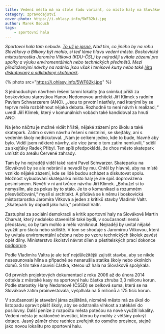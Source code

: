 ```yaml
---
title: Vedení města má na stole řadu variant, co místo haly na Slovákově
category: zpravodajství
cover-photo: https://i.ohlasy.info/5WF82ki.jpg
author: Marek Osouch
tags:
    - sportovní hala
---
```


*Sportovní hala tam nebude. [To už je jasné.](/clanky/2015/06/hala-nebude.html) Nad tím, co jiného by na rohu Slovákovy a Bílkovy být mohlo, si teď láme hlavu vedení města. Boskovická místostarostka Jaromíra Vítková (KDU-ČSL) by nejraději uvítala zázemí pro spolky a výuku enviromentálních nebo technických předmětů. Mezi předloženými návrhy na radnici jsou však i tenisové kurty nebo také [léta diskutovaný a odkládaný skatepark](/clanky/2015/06/skatepark.html).*

{% photo src="https://i.ohlasy.info/5WF82ki.jpg" %}

S jednoduchým návrhem řešení tamní lokality (na snímku) přišli za boskovickou starostkou Hanou Nedomovou architekt Jiří Klimek s radním Pavlem Schwarzerem (ANO). „Jsou to prvotní nástřely, nad kterými by se teprve měla rozběhnout nějaká debata. Rozhodně to není návrh k realizaci,“ uvedl Jiří Klimek, který v komunálních vobách také kandidoval za hnutí ANO.

Na jeho náčrtu je možné vidět hřiště, nějaké zázemí pro školu a také skatepark. Zatím o svém návrhu řešení s místními, se skejťáky, ani s vedením školy nediskutoval. „Nám je celkem jedno, kde to bude, hlavně aby bylo. Viděl jsem některé návrhy, ale více jsme o tom zatím nemluvili,“ sdělil za skejťáky Radek Přibyl. Ten spíš předpokládá, že chce město skatepark umístit do areálu Červené zahrady.

Tam by ho nejraději viděl také radní Pavel Schwarzer. Skateparku na Slovákově by se ale nebránil a nevadil by mu. Chtěl by hlavně, aby na místě vzniklo nějaké zázemí, kde se lidé budou scházet a diskutovat spolu. Možnost vybudování skateparku místo haly je ale spíš doprovázena pesimismem. Nevěří v ni ani tvůrce návrhu Jiří Klimek. „Bohužel si to nemyslím, ale za pokus by to stálo. Je to o komunikaci a rozumném přesvědčování,“ myslí si architekt. A přidává se k němu i boskovická místostarostka Jaromíra Vítková a jeden z kritiků stavby Vladimír Valtr. „Skatepark by dopadl jako hala,“ prohlásil Valtr.

Zastupitel za sociální demokracii a kritik sportovní haly na Slovákově Martin Charvát, který nedaleko staveniště také bydlí, v současnosti nemá představu, co by tam mohlo a mělo vzniknout. Nejraději by uvítal nějaké využití pro školu nebo sídliště. V tom se shoduje s Jaromírou Vítkovou, která by uvítala enviromentální učebnu nebo po vzoru technických školek zavést opět dílny. Ministerstvo školství návrat dílen a pěstitelských prací dokonce [podporuje](http://zpravy.aktualne.cz/domaci/z-deti-rostou-nesikove-ministerstvo-podpori-navrat-k-dilnam/r~6ee6a93815c711e599590025900fea04/).

Podle Vladimíra Valtra je ale teď nejdůležitější zajistit stavbu, aby se nikde nesesunovala hlína a případně se nenarušila statika školy nebo okolních domů. S tím také souvisí částka, kterou už hala na Slovákově spolykala.

Od prvních projektových dokumentací z roku 2006 až do února 2014 odtekla z městské kasy na sportovní halu částka zhruba 3,3 milionu korun. Podle starostky Hany Nedomové (ČSSD) se celková suma, která se na Slovákově zatím proinvestovala, vyšplhala na 5 milionů a 175 tisíc korun.

V současnosti je stavební jáma zajištěná, nicméně město má za úkol do listopadu opravit plášť školy, aby se odstranila vlhkost a zatékání do posilovny. Další peníze z rozpočtu města potečou na nové využití lokality. Vedení města je nakloněné investici, kterou by mohly z většiny pokrýt dotace. Jasný záměr chce radnice zveřejnit do osmého prosince, stejně jako novou lokalitu pro sportovní halu.
